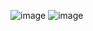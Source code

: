 ![image](https://user-images.githubusercontent.com/64565005/203876783-3328c11a-e85a-476f-a7c8-ebbab9898356.png)
![image](https://user-images.githubusercontent.com/64565005/203876807-b12d44bb-083c-477f-a8f4-97981573662d.png)
